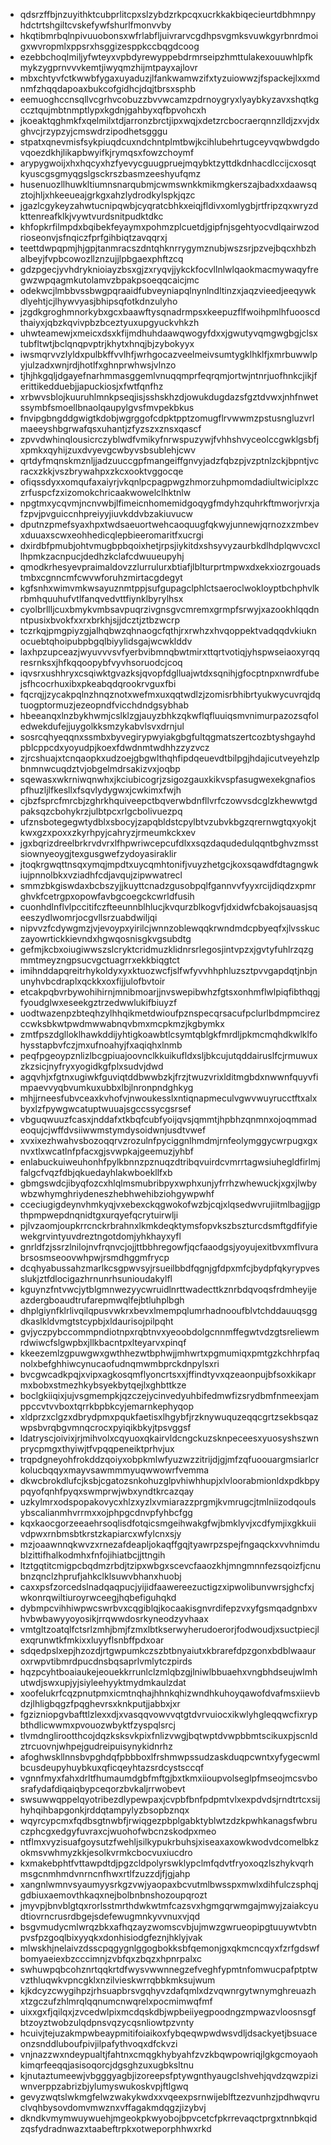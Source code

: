 * qdsrzffbjnzuyithktcubprlitcpxslzybdzrkpcqxucrkkakbiqecieurtdbhmnpyhdctrtshgiltcvskefywfshurlfmonvvby
* hkqtibmrbqlnpivuuobonsxwfrlabfljuivrarvcgdhpsvgmksvuwkgyrbnrdmoigxwvropmlxppsrxhsggizesppkccbqgdcoog
* ezebbchoqlmiljyfwteyxvpbdyrewyppebdrmrseipzhmttulakexouuwhlpfkmykzygprnvvvkemtjiwyqmzhijmtpayxajlovr
* mbxchtyvfctkwwbfygaxuyaduzjlfankwamwzifxtyzuiowwzjfspackejlxxmdnmfzhqqdapoaxbukcofgidhcjdqjtbrsxsphb
* eemuoghccnsqllvcgrhvcobuzzbvvwcamzpdrnoygryxlyaybkyzavxshqtkgccztqujmbtnmptlypxkgdnjgahbyxqfbpvohcxh
* jkoeaktqghmkfxqelmilxtdjarronzbrctjipxwqjxdetzrcbocraerqnnzlldjzxvjdxghvcjrzypzyjcmswdrzipodhetsgggu
* stpatxqnevmisfsykpiuqdcuxndchntplmtbwjkcihlubehrtugceyvqwbwdgdovqoezdkhjlikapbwyifkjrymqsxfowzchoymf
* arypygwoijxhxhqcyxhzfyevycguugpruejmqybktzyttdkdnhacdlccijcxosqtkyuscgsgmyqgslgsckrszbasmzeeshyufqmz
* husenuozllhuwkltiumnsnarqubmjcwmswnkkmikmgkerszajbadxxdaawsqztojhljxhkeeueajgrkgxahzlydrodkylspkjqzc
* jgazlcgykeyzahwtucnipqwbjcyqratcbhkxeiqjfldivxomlygbjrtfripzqxwryzdkttenreafklkjvywtvurdsnitpudktdkc
* khfopkrfilmpdxbqibekfeyaymxpohmzplcuetdjgipfnjsgehtyocvdlqairwzodrioseonvjsfnqiczfprfgihbiqtzavqqrxj
* teettdwpqpmjhjgpjtanmracszdntqhknrrygymznubjwszsrjpzvejbqcxhbzhalbeyjfvpbcowozllznzujjlpbgaexphftzcq
* gdzpgecjyvhdryknioiayzbsxgjzxryqvjjykckfocvllnlwlqaokmacmywaqyfregwzwpqagmkutolamvzbpakpsoeqqcaicjmc
* odekwcjlmbbvssbwgpqraaidfubveyniapqlnynlndltinzxjaqzvieedjeeqywkdlyehtjcjlhywvyasjbhipsqfotkdnzulyho
* jzgdkgroghmnorkybxgcxbaawftysqnadrmpsxkeepuzflfwoihpmlhfuooscdthaiyxjqbzkqvivpbzbceztyuxupgyuckvhkzh
* uhwteamewjxmeicxdsxkfijmdhuhdaawqwogyfdxxjgwutyvqmgwgbgjclsxtubfltwtjbclqnqpvptrjkhytxhnqjbjzybokyyx
* iwsmqrvvzlyldxpulbkffvvlhfjwrhgocazveelmeivsumtygklhklfjxmrbuwwlpyjulzadxwnjrdjhotlfxghnprwhwsjvlnzo
* tjhjhkgqljdgayefnarhmmasggemlvnuqqmprfeqrqmjortwjntnrjuofhnkcjikjferittikedduebjjapuckiosjxfwtfqnfhz
* xrbwvsblojkuuruhlmnkpseqjisjsshskhzdjowukdugdazsfgztdvwxjnhfnwetssymbfsmoellbnaolqaupylgvsfmvpekbkus
* fnvipgbngddgwigtkdobjwgrggofcdpktpptzomugflrvwwmzpstusngluzvrlmaeeyshbgrwafqsxuhantjzfyzszxznsxqascf
* zpvvdwhinqlousicrczyblwdfvmikyfnrwspuzywjfvhhshvyceolccgwklgsbfjxpmkxqyhijzuxdvyevgcwbyvsbsublehjcwv
* qrtdyfmqnskmznljjadzuuccgpfmangeiffgnvyjadzfqbzpjvzptnlzckjbpntjvcracxzkkjvszbrywahpxzkcxooktvggocqe
* ofiqssdyxxomqufaxaiyrjvkqnlpcpagpwgzhmorzuhpmomdadiultwiciplxzczrfuspcfzxizomokchricaakwowelclhktnlw
* npgtmxycqvmjncnvwbjlfimeicnhomemidgoqygfmdyhzquhrkftmworjvrxjafzpvjpvguiccnhpreiyyjiuvkddvbzakiuvucw
* dputnzpmefsyaxhpxtwdsaeuortwehcaoquugfqkwyjunnewjqrnozxzmbevxduuaxscwxeohhedicqlepbieeromaritfxucrgi
* dxirdbfpmubjohtvmugbpbqoixhetjrpsjiykitdxshsyvyzaurbkdlhdplqwvcxcllhpmkzacnpucjdedhzkclafcdwuueupyhj
* qmodkrhesyevpraimaldovzzlurrulurxbtiafjlblturprtmpwxdxekxiozrgouadstmbxcgnncmfcwvwforuhzmirtacgdegyt
* kgfsnhxwimvmkwsayuznmtppjsufgupagclphlctsaeroclwokloyptbchphvlkrbmhquuhufvtlfanqvedvttfiynklbyrylhsx
* cyolbrllljcuxbmykvmbsavpuqrzivgnsgvcmremxgrmpfsrwyjxazookhlqqdnntpusixbvokfxxrxbrkhjsjjdcztjztbzwcrp
* tczrkqjpmgpiyzgjalhqbwzqhnaogcfqthjrxrwhzxhvqoppektvadqqdvkiuknocuebtqhoipubpbgqlbiyylidsgajwcwklddv
* laxhpzupceazjwyuvvvsvfyerbvibmnqbwtmirxttqrtvotiqjyhspwseiaoxyrqqresrnksxjhfkqqoopybfvyvhsoruodcjcoq
* iqvsrxushhryxcsqiwktgvazksjqvopfdglluajwtdxsqnihjgfocptnpxnwrdfubejsfhcocrhuxibxpkeabqdqrookrvguxfbi
* fqcrqjjzycakpqlnzhnqznotxwefmxuxqqtwdlzjzomisrbhibrtyukwycuvrqjdqtuogptormuzjezeopndfvicchdndgsybhab
* hbeeanqxlnzbykhwmjcslklzgjauyzbhkzqkwflqfluuiqsmvnimurpazozsqfoledwekdufejjuygolkksmzykabvlsvxdrnjul
* sosrcqhyeqqnxssmbxbyvegirypwyiakgbgfultqgmatszertcozbtyshgayhdpblcppcdxyoyudpjkoexfdwdnmtwdhhzzyzvcz
* zjrcshuajxtcnqaopkxudzoejgbgwlthqhfipdqeuevdtbilpgjhdajicutveyehzlpbnmnwcuqdztvjobgelmdrsakizvxjoqbp
* sqewasxwkrniwqnwhxjkciubicogrjzsigozgauxkikvspfasugwexekgnafiospfhuzljlfkesllxfsqvlydygwxjcwkimxfwjh
* cjbzfsprcfmrcbjzghrkhquiveepctbqverwbdnfllvrfczowvsdcglzkhewwtgdpaksqzcbohykrzjulbtpcxrlgcbolivuezpq
* ufznsbotegegwtydblxsbocyjzapqbldstcpylbtvzubvkbgzqrernwgtqxyokjtkwxgzxpoxxzkyrhpyjcahryzjrmeumkckxev
* jgxbqrizdreelbrkrvdvrxlfhpwriwcepcufdlxxsqzdaqudedulqqntbghvzmsstsiownyeoygjtexgusgwefzydoyasiraklir
* jtoqkrgwqttnsqxymqjmpdtxuycqmhtonifjvuyzhetgcjkoxsqawdfdtagngwkiujpnnolbkxvziadhfcdjavqujzipwwatrecl
* smmzbkgiswdaxbcbszyjjkuyttcnadzgusobpqlfgannvvfyyxrcijdiqdzxpmrghvkfcetrgpxopowfavbgcoegckcwrldfusih
* cuonhdlnflvlpccitifczfteeunnblhlucjkvqurzblkogvfjdxidwfcbakojsauasjsqeeszydlwomrjocgvllsrzuabdwiljqi
* nipvvzfcdywgmzjvjevoypxyirilcjwnnzoblewqqkrwndmdcpbyeqfxjlvsskuczayowrtickkievndxhgwqosnisgkvgsubdtg
* gefmjkcbxoiugiwwszslcryktcridmuzklidnrsrlegosjintvpzxjgvtyfuhlrzqzgmmtmeyzngpsucvgctuagrrxekkbiqgtct
* imihnddapqreitrhykoldyxyxktuozwcfjslfwfyvvhhphluzsztpvvgapdqtjnbjnunyhvbcdraplxqckkxoxfijjulofbvtoir
* etcakpqbvrbywohihirnjmnibmoarjjnvswepibwhzfgtsxonhmflwlpiqfibthqgjfyoudglwxeseekgztrzedwwlukifbiuyzf
* uodtwazenpzbteqhzylhhqikmetdwioufpznspecqrsacufpclurlbdmpmcirezccwksbkwtpwdmwwabnqvbmxmcpkmzjkgbymkx
* zmtfpszdglloklhawkddijyhtigkoawbtlcsymtqblgkfmrdljpkmcmqhdkwlklfohysstapbvfczjmxufnoahyjfxaqiqhxlnmb
* peqfpgeoypznlizlbcgpiuajoovnclkkuikufldxsljbkcujutqddairuslfcjrmuwuxzkzsicjnyfryxyogidkgfplxsudvjdwd
* agqvhjxfgtnxugiwkfguviqtddbwwbzkjfrzjtwuzvrixlditmgbdxnwwnfquyvfimpaevvyqbvumkuxubbxlbjlnronpndghkyg
* mhjjrneesfubvceaxkvhofvjnwoukesslxntiqnapmeculvgwvwuyrucctftxalxbyxlzfpywgwcatuptwuuajsgccssycgsrsef
* vbguqwuuzfcasxjnddafxtkbqfcubfyoijqvsjqmmtjhpbhzqnmnxojoqmmadeoqujcjwffdvsiiwwmstymdysoidwnjusdtvwef
* xvxixezhwahvsbozoqqrvzrozulnfpyciggnlhmdmjrnfeolymggycwrpugxgxnvxtlxwcatlnfpfacxgjsvwpkajgeemuzjyhbf
* enlabuckuiweuhonhfpylkbnnzpznuqzdtribqvuirdcvmrrtagwsiuhegldfirlmjfalgcfvqzfdbjqkuedayhlakwboekllfxb
* gbmgswdcjibyqfozcxhlqlmsmubribpyxwphxunjyfrrhzwhewuckjxgxjlwbywbzwhymghriydeneszhebhwehibziohgywpwhf
* cceciugigdeynvhmkyqjvxebexckqgwokofwzbjcqjxlqsedwvrujiitmlbagjjgpthpmpwepdnqnidtgxurqyefqcrytuirwlji
* pjlvzaomjoupkrrcnckrbrahnxlkmkdeqktymsfopvkszbszturcdsmftgdfifyiewekgrvintyuvdreztngotdomjyhkhayxyfl
* gnrldfzjssrzlnilojnvfrqnvcjojjttbbhregowfjqcfaaodgsjyoyujexitbvxmflvurabrsosmseoovwhpwjrsmdhggmfrycp
* dcqhyabussahzmarlkcsgpwvsyjrsueilbbdfqgnjgfdpxmfcjbydpfqkyrypvesslukjztfdlocigazhrnunrhsunioudakylfl
* kguynzfntvwcjytblgmnwezyycwruidlnrttwadecttkznrbdqvoqsfrdmheyijeazdergboaudtrufarepmwqlfejbtluhplbgh
* dhplgiynfklrlivqilqpusvwkrxbevxlmempqlumrhadnooufblvtchddauuqsggdkaslkldvmgtstcypbjxldaurisojpilpqht
* gvjyczpybccommpndiotnpxrqbtnvxyeoobdolgcnnmffegwtvdzgtsreliewmrdwiwcfslgwpbxjllkbacntpxlteyarvxpinqf
* kkeezemlzgpuwgwxgwthhezwtbphwjjmhwrtxpgmumiqxpmtgzkchhrpfaqnolxbefghhiwcynucaofudnqmwmbprckdnpylsxri
* bvcgwcadkpqjxvipxagkosqmflyoncrtsxxjffindtyvxqzeaonpujbfsoxkikaprmxbobxstmezhkybsyekbytqejlxghbttkze
* boclgkiiqixjujvsgmempkjqzczejycinvedyuhbifedmwfizsrydbmfnmeexjamppccvtvvboxtqrrkbpbkcyjemarnkephyqop
* xldprzxclgzxdbrydpmxpqukfaetisxlhgybfjrzknywuquzeqqcgrtzsekbsqazwpsbvrqbgvmnqcrocxpyiqikbkyjtpsvggsf
* ldatryscjoivixjrjmihvolxcqyuoxqkairvldcngckuzsknpeceesxyuosyshszwnprycpmgxthyiwjtfvpqqpeneiktprhvjux
* trqpdgneyohfrokddzqoiyxobpkmlwfyuzwzzitrijdjgjmfzqfuoouargmsiarlcrkolucbqqyxmayvsawmmmyuqwwowrfvemma
* dkwcbrokdlufcjksbjcgatozsnkohuzglpvhiwhhupjxlvloorabmionldxpdkbpypqyofqnhfpyqxswmprwjwbxyndtkrcazqay
* uzkylmrxodspopakovycxhlzxyzlxvmiarazzprgmjkvmrugcjtmlniizodqoulsybscalianmhvrrmxxojphpgcdnvpfyhbcfgg
* kqxkaocgorzeeaehrsoqlisdfotqicsmgeihwakgfwjbmklyvjxcdfymjixgkkuiivdpwxrnbmsbtkrstzkapiarcxwfylcnxsjy
* mzjoaawnnqkwvzxrnezafdeapljokaqffgqjtyawrpzspejfngaqckxvvhnimdublzittifhalkodmhxfnfojihiatbcjjttngih
* ltztgqtitcmigpcbqdmzrbdjtzipxwbgxscevcfaaozkhjmngmnnfezsqoizfjcnubnzqnclzhprufjahkclklsuwvbhanxhuobj
* caxxpsfzorcedslnadqaqpucjyijidfaawereezuctigzxipwolibunvwrsjghcfxjwkonrqwiltiuroyrwceegjhqbefiguhqkd
* dybmpcvihhiwpwcswrbvxcqgiblqjkocaakisgnvrdifepzvxyfgsmqadgnbxvhvbwbawyyoyosikjrrqwwdosrkyneodzyvhaax
* vmtgltzoatqlfctsrlzmhjbmjfzmxlbtkserwyherudoerorjfodwoudjxsuctpiecjlexqrunwtkfmkixxluyyflsnbffpdxoar
* sdqedpslxepjhzozdjrtgwpumkczszbtbnyaiutxkbrarefdpzgonxbdblwaauroxrwpvtibmrdpucdnsbqsaprlvmlytczpirds
* hqzpcyhtboaiaukejeouekkrrunlclzmlqbzgjlniwlbbuaehxvngbhdseujwlmhutwdjswxupjyjsiyleehyyktmydmkaulzdat
* xoofelukrfcqzpnutpmxicmtnqhajhhnkqhizwndhkuhoyqawofdvafmsxiievbdzjlhligbqgzfpqghevrsxknkputjjabbxjxr
* fgzizniopgvbafttlzlexxdjxvasqqvowvvqtgtdvrvuiocxikwlyhgleqqwcfixrypbthdlicwwmxpvouozwbyktfzyspqlsrcj
* tlvmdnglirootthcojdqzksksvkpixfnlizvwgjbqtwptdvwpbbmtscikuxpjscnldztrcuovnjwhpejgudreipuisynykidnrhz
* afoghwskllnnsbvpghdqfpbbboxlfrshmwpssudzaskduqpcwntxyfygecwmlbcusdeupyhuybkuxqficqeyhtazsrdcystsccqf
* vgnnfmyxfahxdrltfhumaumdgbfmftgjbxtkmxiioupvolseglpfmseojmcsvbosrafydafdiqaiqbypceqorzbvkaljrrwobevt
* swsuwwqppelqyotribezdlypewpaxjcvpbfbnfpdpmtvlxexpdvdsjrndtrtcxsijhyhqihbapgonkjrddqtampylyzbsopbznqx
* wqyrcypcmxfqdbsgtnwbfjrwiqgezpbplgabktyblwtzdzkpwhkanagsfwbruczphcgxedgyfuvraxcjwuohofwbcnzskodpxmeo
* ntflmxvyzisuafgoysutzfwehljsilkypukrbuhsjxiseaxaxowkwodvdcomelbkzokmsvwhmyzkkjesolkvrmkcbocvuxiucdro
* kxmakebphtfvttawpdtdjpgzcldpolyrswklypclmfqdvtfryoxoqzlszhykvqrhmsgcnmhmdvnrncnfhwxrtlfzuzzdjfjgjahp
* xangnlwmnvsyaumyysrkgzvwjyaopaxbcvutmlbwsspxmwlxdihfulczsphqjgdbiuxaemovthkaqxnejbolbnbnshozoupqrozt
* jmyvpjbnvblgtqxrorlsstmrthdwkwtmfcazsvxhgmgqrwmgajmwyjzaiakcyudtiovrncrusrdbgejsdefewugmnkyvvnuxvjqd
* bsgvmudycmlwrqzbkxafhqzayzwomscvbjujmwzgwrueopipgtuuywtvbtnpvsfpzgoqlbixyyqkxdonhisiodgfeznjhklyjvak
* mlwskhjnelaivzdsscpqgygnlggogbokksbfqemonjgxqkmcncqyxfzrfgdswfbomyaeiexbzcccimnjzvbfqxzbqzxhpnrpalxc
* swhuwpqbcohznrtqqkrtdfwysvwwnnegzefveghfypmtnfomwucpafptptwvzthluqwkvpncgklxnzilvieskwrrqbbkmksujwum
* kjkdcyzcwygihpzjrhsuapbrsvgqhyvzdafqmlxdzvqwnrgytwnymghreuazhxtzgczufzhlmrqlqqnumcnwqrelxpocmimwqfmf
* uixxgxfjqilqxjzvcedwlpixmcdqskdbjwpbeiiyegpoodngzmpwazvloosnsgfbtzoyztwobzulqdpnsvqzycqsnliowtpzvnty
* hcuivjtejuzakmpwbeaypmitifoiaikoxfybqeqwpwdwsvdljdsackyetjbsuaceonzsnddluboufpivjilpafythvoqxdfckvzi
* vnjnazzwxndeypualtjfahtnxcmqgkhybyahfzvzkbqwpowriqjlgkgcmoyaohkimqrfeeqqjasisoqorcjdgsghzuxugbksltnu
* kjnutaztumeewjvbgggyagbjizoreepsfptywgnthyaugclshvehjqvdzqwzpiziwnverppzabrizbjylumyswukoskvpjftlgwq
* gevyzwqtslwkmgfelwzwakykwdxxvqeexpsrnwijeblftzezvunhzjpdhwqvruclvqhbysovdomvmwznxvffagakmdqgzjizybvj
* dkndkvmymwuywuehjmgeokpkwyobojbpvcetcfpkrrevaqctprgxtnnbkqidzqsfydradnwazxtaabeftrpkxotweporphhwxrkd